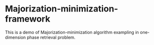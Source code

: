 # Majorization-minimization-framework
This is a demo of Majorization-minimization algorithm exampling in one-dimension phase retrieval problem.
